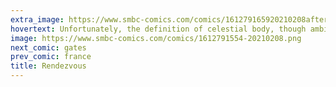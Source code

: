```yaml
---
extra_image: https://www.smbc-comics.com/comics/161279165920210208after.png
hovertext: Unfortunately, the definition of celestial body, though ambiguous under International Law conventions, does probably require the pretty girl at a bar to be above the Karman Line.
image: https://www.smbc-comics.com/comics/1612791554-20210208.png
next_comic: gates
prev_comic: france
title: Rendezvous
---
```


